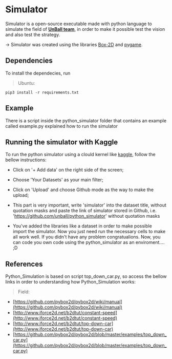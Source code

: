 # Simulator #

Simulator is a open-source executable made with python language to simulate the field of **[UnBall team](http://equipeunball.com.br/)**, in order to make it possible test the vision and also test the strategy.

-> Simulator was created using the libraries [Box-2D](https://github.com/pybox2d/pybox2d) and [pygame](https://www.pygame.org/news).

## Dependencies ##

To install the dependecies, run

>Ubuntu:    
```
pip3 install -r requirements.txt
```

## Example ## 
There is a script inside the python_simulator folder that contains an example called example.py explained how to run the simulator

## Running the simulator with Kaggle ##
To run the python simulator using a clould kernel like [kaggle](https://www.kaggle.com/), follow the bellow instructions:
- Click on '+ Add data' on the right side of the screen;
- Choose 'Your Datasets' as your main filter;
- Click on 'Upload' and choose Github mode as the way to make the upload;
- This part is very important, write 'simulator' into the dataset title, without quotation masks
  and paste the link of simulator stored in Github, i.e. 'https://github.com/unball/python_simulator' without quotation masks

- You've added the libraries like a dataset in order to make possible import the simulator. Now you just need
  run the necessary cells to make all work well.
  If you didn't have any problem congratualions. Now, you can code you own code using the python_simulator 
  as an enviroment.... ;D


## References ##
Python_Simulation is based on script top_down_car.py, so access the bellow links in order to understanding how Python_Simulation works:

> Field:

- [https://github.com/pybox2d/pybox2d/wiki/manual](https://github.com/pybox2d/pybox2d/wiki/manual)
- [http://www.iforce2d.net/b2dtut/constant-speed](http://www.iforce2d.net/b2dtut/constant-speed)
- [http://www.iforce2d.net/b2dtut/top-down-car](http://www.iforce2d.net/b2dtut/top-down-car)
- [https://github.com/pybox2d/pybox2d/blob/master/examples/top_down_car.py](https://github.com/pybox2d/pybox2d/blob/master/examples/top_down_car.py)

